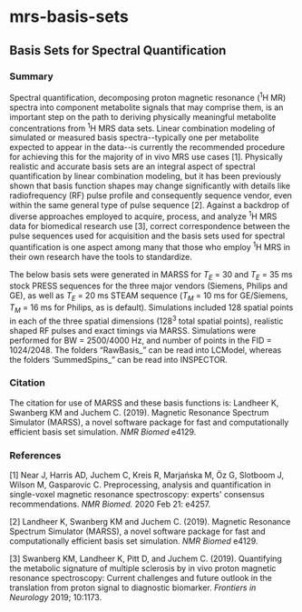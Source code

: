 # mrs-basis-sets
## Basis Sets for Spectral Quantification
### Summary
Spectral quantification, decomposing proton magnetic resonance (<sup>1</sup>H MR) spectra into component metabolite signals that may comprise them, is an important step on the path to deriving physically meaningful metabolite concentrations from <sup>1</sup>H MRS data sets. Linear combination modeling of simulated or measured basis spectra--typically one per metabolite expected to appear in the data--is currently the recommended procedure for achieving this for the majority of in vivo MRS use cases [1]. Physically realistic and accurate basis sets are an integral aspect of spectral quantification by linear combination modeling, but it has been previously shown that basis function shapes may change significantly with details like radiofrequency (RF) pulse profile and consequently sequence vendor, even within the same general type of pulse sequence [2]. Against a backdrop of diverse approaches employed to acquire, process, and analyze <sup>1</sup>H MRS data for biomedical research use [3], correct correspondence between the pulse sequences used for acquisition and the basis sets used for spectral quantification is one aspect among many that those who employ <sup>1</sup>H MRS in their own research have the tools to standardize.

The below basis sets were generated in MARSS for *T<sub>E</sub>* = 30 and *T<sub>E</sub>* = 35 ms stock PRESS sequences for the three major vendors (Siemens, Philips and GE), as well as *T<sub>E</sub>* = 20 ms STEAM sequence (*T<sub>M</sub>* = 10 ms for GE/Siemens, *T<sub>M</sub>* = 16 ms for Philips, as is default). Simulations included 128 spatial points in each of the three spatial dimensions (128<sup>3</sup> total spatial points), realistic shaped RF pulses and exact timings via MARSS. Simulations were performed for BW = 2500/4000 Hz, and number of points in the FID = 1024/2048. The folders “RawBasis_” can be read into LCModel, whereas the folders ‘SummedSpins_” can be read into INSPECTOR.

### Citation
The citation for use of MARSS and these basis functions is: Landheer K, Swanberg KM and Juchem C. (2019). Magnetic Resonance Spectrum Simulator (MARSS), a novel software package for fast and computationally efficient basis set simulation. *NMR Biomed* e4129.

### References
[1] Near J, Harris AD, Juchem C, Kreis R, Marjańska M, Öz G, Slotboom J, Wilson M, Gasparovic C. Preprocessing, analysis and quantification in single-voxel magnetic resonance spectroscopy: experts' consensus recommendations. *NMR Biomed.* 2020 Feb 21: e4257.

[2] Landheer K, Swanberg KM and Juchem C. (2019). Magnetic Resonance Spectrum Simulator (MARSS), a novel software package for fast and computationally efficient basis set simulation. *NMR Biomed* e4129.

[3] Swanberg KM, Landheer K, Pitt D, and Juchem C. (2019). Quantifying the metabolic signature of multiple sclerosis by in vivo proton magnetic resonance spectroscopy: Current challenges and future outlook in the translation from proton signal to diagnostic biomarker. *Frontiers in Neurology* 2019; 10:1173.
